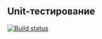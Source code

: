 ## Unit-тестирование
[![Build status](https://ci.appveyor.com/api/projects/status/dg65h67vc05gtvua?svg=true)](https://ci.appveyor.com/project/Anna-Kolycheva/ajs-test-ci-1)